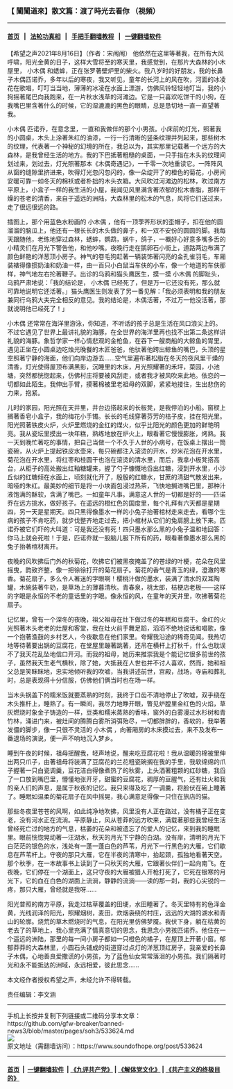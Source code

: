 ### 【 闈闈道來】散文篇：渡了時光去看你 （視頻）
------------------------

#### [首页](https://github.com/gfw-breaker/banned-news3/blob/master/README.md) &nbsp;&nbsp;|&nbsp;&nbsp; [法轮功真相](https://github.com/begood0513/basic/blob/master/README.md)  &nbsp;&nbsp;|&nbsp;&nbsp; [手把手翻墙教程](https://github.com/gfw-breaker/guides/wiki)  &nbsp;&nbsp;|&nbsp;&nbsp; [一键翻墙软件](https://github.com/gfw-breaker/nogfw/blob/master/README.md)  



<div><div class="Content__Wrapper sc-1bvya0-0 grZQxZ">
 <p class="meta-top">
  <span class="meta">
   【希望之声2021年8月16日】（作者：宋闱闱）
  </span>
  他依然在这里等著我，在所有大风呼啸，阳光金黄的日子，这样大雪将至的寒天里，我感觉到，在那片大森林的小木屋里，
  <ok href="/term/593432">
   小木偶
  </ok>
  和蟋蟀，正在张罗著壁炉里的柴火。我八岁时的好朋友，我的长鼻子木偶匹诺乔，多年以后的寒夜，我又听见，童年的长河上的风在吹，河面的冰凌花在歌唱，叮叮当当地，薄薄的冰凌在水面上漂游，仿佛风铃轻轻地叮当，我的小狗摇著尾巴向我跑来，在一片秋水浅草的河滩边。它是一只喜欢吃饼干的小狗，在我嘴巴里含著什么的时候，它的湿漉漉的黑色的眼睛，总是恳切地一直一直望著我。
 </p>
 <p>
  <ok href="/term/593432">
   小木偶
  </ok>
  匹诺乔，在意念里，一直和我做伴的那个小男孩。小床前的灯光，照著我的小圆桌，木头上涂著朱红的油漆，一行一行清晰的竖条纹理并列起来，那些树木的纹理，代表著一个神秘的幻境的所在，我总以为，其实那里记载著一个远方的大森林，是我曾经生活的地方。我的下巴抵著粗糙的桌面，一只手指在木头的纹理间划过来，划过去，灯光照著那本《木偶奇遇记》，一千零一次地重读它。一阵阵风从窗的缝隙里挤进来，吹得灯光忽闪忽闪的，像一朵绽开了的橙色的菊花，小房间安暖可靠一如冬天的棉袄或者朴拙的木头衣箱。大风吹过河滩边的松林，吹过南方平原上，小盒子一样的我生活的小屋，我闻见风里满含著浓郁的松木香脂，那样干燥的苍老的清香，来自于遥远的洲陆，大森林里的松木的气息，风将它们送过来，走了很远很远的路。
 </p>
 <div class="AD_Embed__Wrap-sc-1xslmin-0 igMuqX module desktop">
  <div>
  </div>
 </div>
 <p>
  插图上，那个用蓝色水粉画的
  <ok href="/term/593432">
   小木偶
  </ok>
  ，他有一顶荸荠形状的歪帽子，扣在他的圆溜溜的脑瓜上，他还有一根长长的木头做的鼻子，和一双不安份的圆圆的脚。我每天跟随他，老练地穿过森林，蟋蟀，鹦鹉，蜗牛，鸽子，一概好心好意多嘴多舌的小精灵们在月光下警告他，和他吵嘴。夜晚行走在鹅卵石小街上，道路两边布满了颜色鲜艳的洋葱顶小房子。神气的卷毛狗赶著一辆装饰著闪亮的金孔雀羽毛，车厢装裱得像掼奶油和奶油一样，由一百只小白鼠当车伕的小车，像一个地道的车伕那样，神气地左右抡著鞭子。出诊的乌鸦和猫头鹰医生，摸一摸
  <ok href="/term/593432">
   小木偶
  </ok>
  的脚趾头，乌鸦严肃地说：「我的结论是，
  <ok href="/term/593432">
   小木偶
  </ok>
  已经死了，但是万一它还没有死，那么就可靠地说明它还活著。」猫头鹰医生则发表了另一番见解：「我必须表明和我的朋友兼同行乌鸦大夫完全相反的意见。我的结论是，木偶活著，不过万一他没活著，那就说明他已经死了！」
 </p>
 <p>
  <ok href="/term/593432">
   小木偶
  </ok>
  还常常在海洋里游泳，你知道，不听话的孩子总是生活在风口浪尖上的。不过它遇见了世界上最讲礼貌的海豚，在全世界的海洋里再也找不出第二条这样讲礼貌的海豚。象哲学家一样心情悲观的金枪鱼，在吞下一艘商船的大鲸鱼的胃里，遇见正坐在小圆桌边吃烛光晚餐的木匠爸爸，他驮著他跨出鲸鱼的嘴巴，头顶的星空照著宁静的海面，他们向岸边游去……空气里遍布著松脂在冬天的夜风里干燥的清香，灯光使得屋顶布满黑影，沉睡里的木床，月光照耀著的禾坪，菜园，小池塘，突然都恍惚起来，仿佛村庄将要被风刮走，或者我才被风吹来此地。依恋的一切都如此陌生。我伸出手臂，摸著棉被里老祖母的双脚，紧紧地搂住，生出悲伤的力来，抱紧。
 </p>
 <p>
  儿时的家园，阳光照在天井里，井台边搭起来的长板凳，是我停泊的小船。窗棂上搁著香皂小盒子，我的梅花小手镯。长长的毛线穿著芬芳的桔子皮，挂在阳光里。阳光照著铁皮火炉，火炉里燃烧的金红的煤火，似乎比阳光的颜色更加的鲜艳明亮。我从瓷坛里摸出一块年糕，熟练地放在炉火上，眼看著它慢慢膨胀，烤熟。我一天到晚忙著吃的事情，把自己当做一个不久于人世的小病号，在饭桌上摆出一筒瓷碗，从火炉上提起铁皮水壶来，每只碗都注入滚烫的开水，炒米花泡在开水里，菊花泡在开水里，将红枣和桂圆干也泡在滚烫的清水里，而后，我拿小板凳搭高台，从柜子的高处搬出红釉糖罐来，握了勺子慷慨地舀出红糖，浸到开水里，小沙丘似的红糖倾在水面上，顷刻就化开了，殷殷的红糖水，甘蔗的清甜气散发出来，暗哑的朱红。最美妙的细节是将一小块面包浸过热茶，飞快地搁进嘴巴里，那种汁液饱满的酥软，含满了嘴巴。一如童年凡事。满意这人世的一切都是好的――匹诺乔在远方挑水，做好孩子。在遥远的橙红色的国度里，每个礼拜有六天都是星期四，另一天是星期天。四只黑得像墨水一样的小兔子抬著棺材走来走去，看哪个生病的孩子不肯吃药，就步伐整齐地走过去，把小棺材从它们的兔肩膀上放下来。匹诺乔被它们吓的大叫道：可是我还没有死！四只墨水那么黑的小兔子温和地回答：你马上就会死啦！于是，匹诺乔就一股脑儿服下所有的药，眼看著像墨水那么黑的兔子抬著棺材离开。
 </p>
 <div class="AD_Embed__Wrap-sc-1xslmin-0 igMuqX module desktop">
  <div>
  </div>
 </div>
 <p>
  夜晚的风吹拂后门外的秋菊花，吹拂它们被黑夜掩盖了的苍绿的叶梗，花朵在风里摇曳，韵致齐整，像一把徐徐打开的菊花扇子。菊花的香气是青玉的绿，澄澈的寒香。菊花扇子，多么令人著迷的字眼啊！樱桃汁做的墨水，装满了清水的双耳陶罐，木碗装著牛奶，是草场上的薄暮清秋。青春泉，桃太郎，桔梗店老板――这样的字眼是永恒的不老的童话里的字眼。像永恒的风，在童年的天井里，吹拂著菊花扇子。
 </p>
 <p>
  记忆里，曾有一个深冬的夜晚，祖父祖母在灶下做过冬的年糕和豆腐干。金红的火光照著木头老老的灶屋和客堂，我在灶火前手舞足蹈，滔滔不绝地说话和唱歌，像一个抱著渔鼓的乡村艺人，今夜歇息在他们家里。夸耀我沿途的稀奇见闻。我热切地等待著要出锅的豆腐花，在堂屋里蹦著跳著，还吊在横杆上打秋千，什么也耽误不了我天花乱坠地信口开河。而我的祖母，她历来推崇我是个能记忆很多前世的孩子，虽然我天生老气横秋，除了她，大抵我在人世也并不讨人喜欢，然而，她和祖父总是笑眯眯地，忠实地倾听我的吹嘘，当我讲述前世，宫殿，战场，寺庙和葬礼时，总是表现得十分信服，仿佛他们俩当时也在场一样。
 </p>
 <p>
  当木头锅盖下的糯米饭就要蒸熟的时刻，我终于口齿不清地停止了吹嘘，双手绕在木头推杆上，睡熟了。有一瞬间，我尽力地睁开眼，瞥见炉膛里金红色的火焰，草灰燃烧时象金子铸造的一样，豆类和糯米蒸熟的香味，窗外的白雾漫过水杉树和青竹林，涌进门来，被灶间的腾腾白雾所消弭殆尽，一切都胖胖的，香软的，我举著发僵的脚步，像一只很不灵活的
  <ok href="/term/593432">
   小木偶
  </ok>
  ，向著厢房的木床摸过去，来不及发布一番退场的演说，便一声不响地沉入梦乡。
 </p>
 <p>
  睡到午夜的时候，祖母摇醒我，轻声地说，醒来吃豆腐花啦！我从温暖的棉被里伸出两只爪子，由著祖母将装满了豆腐花的兰花粗瓷碗搁在我的手里，我软绵绵的爪子握著一只白瓷调羹，豆花洁白得像煮热了的秋雾，上头洒著粗颗的红砂糖，我舀了一口放到嘴巴里，懵懂地张开牙，甜蜜的豆腐花，稠厚的豆腥气，还有灶火和我的亲人们的声息，是属于秋夜的记忆。我只来得及吃了一调羹，将脸伏在碗上睡著了。睡眠如温柔的菊花扇子在风中摇晃，我心满意足得像一只住在旅店的猫。
 </p>
 <p>
  那些冬夜里苍苍的风啊，如此纯净地吹拂，风里没有人正在路过，没有橘子正在变老，没有河水正在流淌。平原静止，风从苍莽的远方吹来，满载著那些我曾经生活曾经死亡过的地方的气息，枯萎的花朵和被遗忘了的爱人的记忆，来到我的睡眠里。眼前恍惚晃动著一汪湖水，秋天的月光下宁静的白湖。没有岸，清明的月光下白茫茫的银色的水，浅处有一蓬一蓬白色的芦苇，月光下一行黑色的大雁，它们歇息在芦苇杆上。守夜的那只大雁，它在半夜的清寒中，抬起颈，孤独地看著天空。那个秋季，在一本故事书上读到了一只秋天的大雁，它跟著伙伴们一起向南飞。在夜晚，它们停在一个湖面上，这只守夜的大雁被猎人开枪打死了，它死在银寒的月光下，它的血在白色的湖面上流淌，静静的流淌——读的那一刹，我的心尖锐的一疼，那只大雁，曾经就是我呀……
 </p>
 <div class="AD_Embed__Wrap-sc-1xslmin-0 igMuqX module desktop">
  <div>
  </div>
 </div>
 <p>
  阳光普照的南方平原，我走过枯草覆盖的田埂，水田睡著了。冬天里特有的色泽金黄，光线润泽的阳光，照耀烟树，麦田，炊烟袅绕的村庄，远远的大湖的湖水和青山的轮廓。烧荒的草木燃烧时的气息，在阳光里仿佛梦魇。我伏下身，躺在枯黄的老去了的草地上，我心里充满了情真意切的思念，我思念小男孩匹诺乔。他住在一个遥远的洲陆，那里的每一间小房子都如一只橙色的橘子，在屋顶上开著小窗。郁郁莽莽的大森林里，小圆石头铺成的街道穿过点灯的洋葱顶红房子，我亲爱的长鼻子木偶，心地善良爱撒谎的小男孩，为了蓝色仙女常常落泪的小男孩。我们隔著时光和永不能抵达的洲域，永远相爱，彼此思念……
 </p>
 <p>
  本文经作者授权希望之声，未经允许不得转载。
 </p>
 <p class="meta-btm">
  责任编辑：李文涵
 </p>
</div>
</div>
<hr/>
手机上长按并复制下列链接或二维码分享本文章：<br/>
https://github.com/gfw-breaker/banned-news3/blob/master/pages/soh3/533624.md <br/>
<a href='https://github.com/gfw-breaker/banned-news3/blob/master/pages/soh3/533624.md'><img src='https://github.com/gfw-breaker/banned-news3/blob/master/pages/soh3/533624.md.png'/></a> <br/>
原文地址（需翻墙访问）：https://www.soundofhope.org/post/533624


------------------------
#### [首页](https://github.com/gfw-breaker/banned-news3/blob/master/README.md) &nbsp;|&nbsp; [一键翻墙软件](https://github.com/gfw-breaker/nogfw/blob/master/README.md) &nbsp;| [《九评共产党》](https://github.com/gfw-breaker/9ping.md/blob/master/README.md#九评之一评共产党是什么) | [《解体党文化》](https://github.com/gfw-breaker/jtdwh.md/blob/master/README.md) | [《共产主义的终极目的》](https://github.com/gfw-breaker/gczydzjmd.md/blob/master/README.md)


<img src='http://gfw-breaker.win/banned-news3/pages/soh3/533624.md' width='0px' height='0px'/>